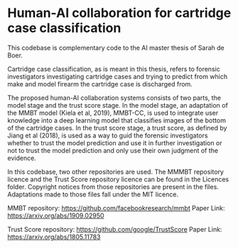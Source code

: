 # Human-AI collaboration for cartridge case classification

This codebase is complementary code to the AI master thesis of Sarah de Boer. 

Cartridge case classification, as is meant in this thesis, refers to forensic investigators investigating cartridge cases and trying to predict from which make and model firearm the cartridge case is discharged from. 

The proposed human-AI collaboration systems consists of two parts, the model stage and the trust score stage. In the model stage, an adaptation of the MMBT model (Kiela et al, 2019), MMBT-CC, is used to integrate user knowledge into a deep learning model that classifies images of the bottom of the cartridge cases. 
In the trust score stage, a trust score, as defined by Jiang et al (2018), is used as a way to guid the forensic investigators whether to trust the model prediction and use it in further investigation or not to trust the model prediction and only use their own judgment of the evidence. 

In this codebase, two other repositories are used. The MMMBT repository licence and the Trust Score repository licence can be found in the Licences folder. Copyright notices from those repositories are present in the files. Adaptations made to those files fall under the MIT licence. 

MMBT repository: https://github.com/facebookresearch/mmbt 
Paper Link: https://arxiv.org/abs/1909.02950

Trust Score repository: https://github.com/google/TrustScore
Paper Link: https://arxiv.org/abs/1805.11783
